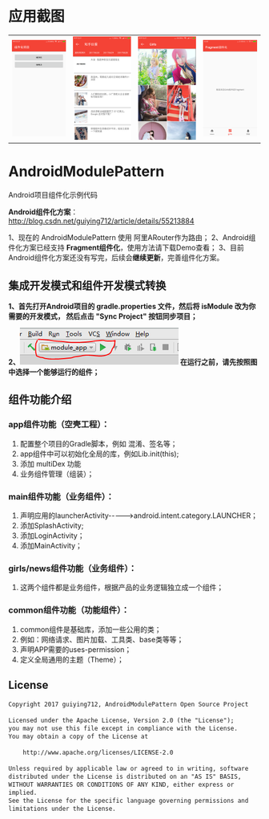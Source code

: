 
# 应用截图
<table>
    <tr>
        <td><img src="/screenshots/Screenshot_1.png"></td>
        <td><img src="/screenshots/Screenshot_2.png"></td>
        <td><img src="/screenshots/Screenshot_3.png"></td>
        <td><img src="/screenshots/Screenshot_4.png"></td>
    </tr>
</table>

# AndroidModulePattern

Android项目组件化示例代码

**Android组件化方案**：http://blog.csdn.net/guiying712/article/details/55213884

1、现在的 AndroidModulePattern 使用 阿里ARouter作为路由；
2、Android组件化方案已经支持 **Fragment组件化**，使用方法请下载Demo查看；
3、目前Android组件化方案还没有写完，后续会**继续更新**，完善组件化方案。

## 集成开发模式和组件开发模式转换

**1、首先打开Android项目的 gradle.properties 文件，然后将 isModule 改为你需要的开发模式，
然后点击 "Sync Project" 按钮同步项目；**

**2、![Image](/screenshots/develper.PNG) 在运行之前，请先按照图中选择一个能够运行的组件；**


## 组件功能介绍

### app组件功能（空壳工程）：
1. 配置整个项目的Gradle脚本，例如 混淆、签名等；
2. app组件中可以初始化全局的库，例如Lib.init(this);
3. 添加 multiDex 功能
4. 业务组件管理（组装）；

### main组件功能（业务组件）：
1. 声明应用的launcherActivity----->android.intent.category.LAUNCHER；
2. 添加SplashActivity;
3. 添加LoginActivity；
4. 添加MainActivity；

### girls/news组件功能（业务组件）：
1. 这两个组件都是业务组件，根据产品的业务逻辑独立成一个组件；

### common组件功能（功能组件）：
1. common组件是基础库，添加一些公用的类；
2. 例如：网络请求、图片加载、工具类、base类等等；
3. 声明APP需要的uses-permission；
4. 定义全局通用的主题（Theme）；

## License

    Copyright 2017 guiying712, AndroidModulePattern Open Source Project

    Licensed under the Apache License, Version 2.0 (the "License");
    you may not use this file except in compliance with the License.
    You may obtain a copy of the License at

        http://www.apache.org/licenses/LICENSE-2.0

    Unless required by applicable law or agreed to in writing, software
    distributed under the License is distributed on an "AS IS" BASIS,
    WITHOUT WARRANTIES OR CONDITIONS OF ANY KIND, either express or implied.
    See the License for the specific language governing permissions and
    limitations under the License.